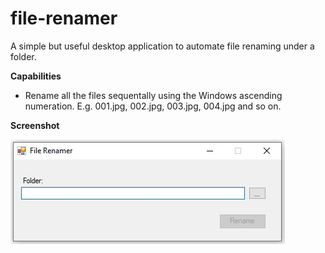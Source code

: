 # file-renamer
A simple but useful desktop application to automate file renaming under a folder.

**Capabilities**

* Rename all the files sequentally using the Windows ascending numeration. E.g. 001.jpg, 002.jpg, 003.jpg, 004.jpg and so on.

**Screenshot**

<img src="https://raw.githubusercontent.com/plainoldprogrammer/file-renamer/master/screenshots/screenshot-main-window.jpg" width="439" height="167">
